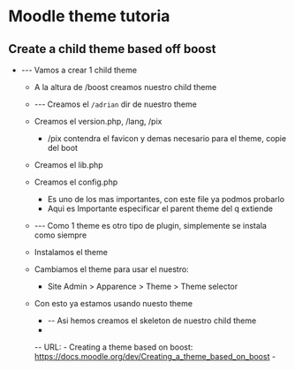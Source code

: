 # Moodle theme tutoria

## Create a child theme based off boost
- --- Vamos a crear 1 child theme
	- A la altura de    /boost   creamos nuestro child theme
	

	- --- Creamos el    `/adrian`   dir de nuestro theme
  	- Creamos el    version.php,   /lang,    /pix
    	- /pix contendra el favicon y demas necesario para el theme, copie del  boot
  	- Creamos el    lib.php
  	- Creamos el    config.php
    	- Es uno de los mas importantes, con este file ya podmos probarlo
    	- Aqui es Importante especificar el      parent theme     del q extiende


	- --- Como 1 theme es otro tipo de plugin, simplemente se instala como siempre
  	- Instalamos el theme
  	- Cambiamos el theme para usar el nuestro:
    	- Site Admin > Apparence > Theme > Theme selector
  	- Con esto ya estamos usando nuesto theme

		- -- Asi hemos creamos el skeleton de nuestro child theme
  		- 




		-- URL:
			- Creating a theme based on boost:		https://docs.moodle.org/dev/Creating_a_theme_based_on_boost
			- 



